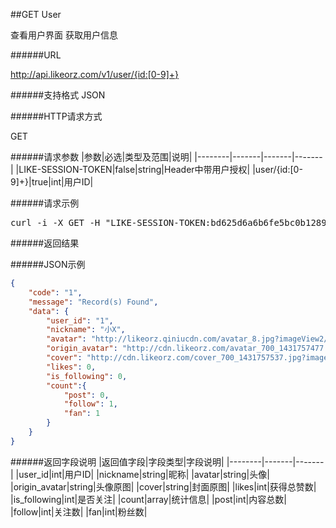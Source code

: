 ##GET User

查看用户界面 获取用户信息

######URL

http://api.likeorz.com/v1/user/{id:[0-9]+}

######支持格式
JSON

######HTTP请求方式

GET

######请求参数
|参数|必选|类型及范围|说明|
|--------|-------|-------|-------|
|LIKE-SESSION-TOKEN|false|string|Header中带用户授权|
|user/{id:[0-9]+}|true|int|用户ID|

######请求示例
<pre>
curl -i -X GET -H "LIKE-SESSION-TOKEN:bd625d6a6b6fe5bc0b128954ad5ca39d" http://api.likeorz.com/v2/user/1
</pre>

######返回结果

######JSON示例

```json
{
    "code": "1", 
    "message": "Record(s) Found", 
    "data": {
        "user_id": "1", 
        "nickname": "小X", 
        "avatar": "http://likeorz.qiniucdn.com/avatar_8.jpg?imageView2/1/w/1242/h/1242", 
        "origin_avatar": "http://cdn.likeorz.com/avatar_700_1431757477.jpg",
        "cover": "http://cdn.likeorz.com/cover_700_1431757537.jpg?imageView2/1/w/1242/h/1242",
        "likes": 0, 
        "is_following": 0,
        "count":{
            "post": 0,
            "follow": 1,
            "fan": 1
        }
    }
}
```

######返回字段说明
|返回值字段|字段类型|字段说明|
|--------|-------|-------|
|user_id|int|用户ID|
|nickname|string|昵称|
|avatar|string|头像|
|origin_avatar|string|头像原图|
|cover|string|封面原图|
|likes|int|获得总赞数|
|is_following|int|是否关注|
|count|array|统计信息|
|post|int|内容总数|
|follow|int|关注数|
|fan|int|粉丝数|